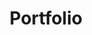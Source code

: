 ---
title: Portfolio
layout: collection
permalink: /portfolio/
collection: portfolio
sort_by: order
sort_order: reverse
entries_layout: grid
header:
  
excerpt: 주요 포트폴리오입니다.
classes: wide
---